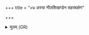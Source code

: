 +++
title = "०७ अस्त्रा नीलशिखण्डेन सहस्राक्षेण"

+++
<details><summary>मूलम् (GR)</summary>

अस्त्रा नीलशिखण्डेन  
सहस्राक्षेण वाजिना ।  
रुद्रेणाध्वगघातिना +++(Bhatt. -kaghātinā)+++  
तेन मा सम् अरामहि ॥
</details>